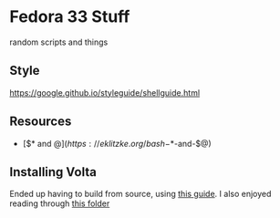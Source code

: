 # Fedora 33 Stuff
random scripts and things

## Style
https://google.github.io/styleguide/shellguide.html

## Resources
*	[$* and $@](https://eklitzke.org/bash-$*-and-$@)

## Installing Volta
Ended up having to build from source, using [this guide](https://docs.volta.sh/contributing/). I also enjoyed reading through [this folder](https://github.com/volta-cli/volta/tree/main/dev/unix)
